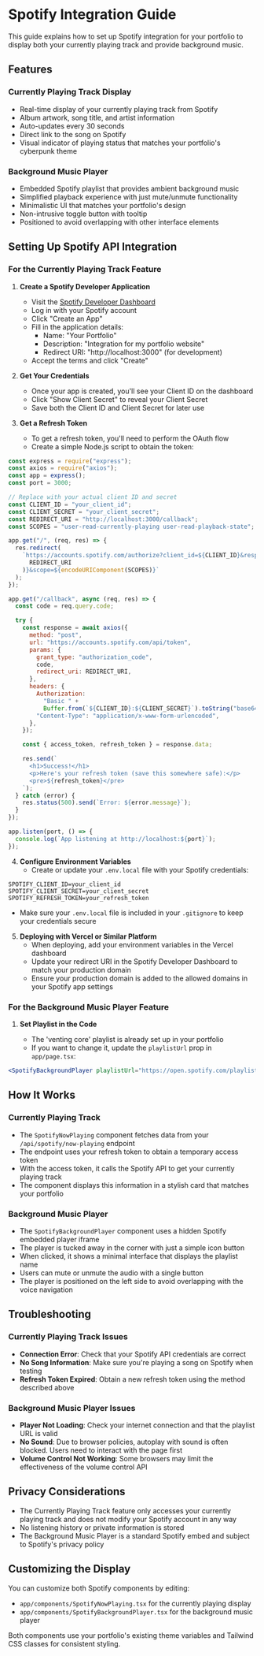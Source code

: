 # Spotify Integration Guide

This guide explains how to set up Spotify integration for your portfolio to display both your currently playing track and provide background music.

## Features

### Currently Playing Track Display

- Real-time display of your currently playing track from Spotify
- Album artwork, song title, and artist information
- Auto-updates every 30 seconds
- Direct link to the song on Spotify
- Visual indicator of playing status that matches your portfolio's cyberpunk theme

### Background Music Player

- Embedded Spotify playlist that provides ambient background music
- Simplified playback experience with just mute/unmute functionality
- Minimalistic UI that matches your portfolio's design
- Non-intrusive toggle button with tooltip
- Positioned to avoid overlapping with other interface elements

## Setting Up Spotify API Integration

### For the Currently Playing Track Feature

1. **Create a Spotify Developer Application**

   - Visit the [Spotify Developer Dashboard](https://developer.spotify.com/dashboard/)
   - Log in with your Spotify account
   - Click "Create an App"
   - Fill in the application details:
     - Name: "Your Portfolio"
     - Description: "Integration for my portfolio website"
     - Redirect URI: "http://localhost:3000" (for development)
   - Accept the terms and click "Create"

2. **Get Your Credentials**

   - Once your app is created, you'll see your Client ID on the dashboard
   - Click "Show Client Secret" to reveal your Client Secret
   - Save both the Client ID and Client Secret for later use

3. **Get a Refresh Token**
   - To get a refresh token, you'll need to perform the OAuth flow
   - Create a simple Node.js script to obtain the token:

```javascript
const express = require("express");
const axios = require("axios");
const app = express();
const port = 3000;

// Replace with your actual client ID and secret
const CLIENT_ID = "your_client_id";
const CLIENT_SECRET = "your_client_secret";
const REDIRECT_URI = "http://localhost:3000/callback";
const SCOPES = "user-read-currently-playing user-read-playback-state";

app.get("/", (req, res) => {
  res.redirect(
    `https://accounts.spotify.com/authorize?client_id=${CLIENT_ID}&response_type=code&redirect_uri=${encodeURIComponent(
      REDIRECT_URI
    )}&scope=${encodeURIComponent(SCOPES)}`
  );
});

app.get("/callback", async (req, res) => {
  const code = req.query.code;

  try {
    const response = await axios({
      method: "post",
      url: "https://accounts.spotify.com/api/token",
      params: {
        grant_type: "authorization_code",
        code,
        redirect_uri: REDIRECT_URI,
      },
      headers: {
        Authorization:
          "Basic " +
          Buffer.from(`${CLIENT_ID}:${CLIENT_SECRET}`).toString("base64"),
        "Content-Type": "application/x-www-form-urlencoded",
      },
    });

    const { access_token, refresh_token } = response.data;

    res.send(`
      <h1>Success!</h1>
      <p>Here's your refresh token (save this somewhere safe):</p>
      <pre>${refresh_token}</pre>
    `);
  } catch (error) {
    res.status(500).send(`Error: ${error.message}`);
  }
});

app.listen(port, () => {
  console.log(`App listening at http://localhost:${port}`);
});
```

4. **Configure Environment Variables**
   - Create or update your `.env.local` file with your Spotify credentials:

```
SPOTIFY_CLIENT_ID=your_client_id
SPOTIFY_CLIENT_SECRET=your_client_secret
SPOTIFY_REFRESH_TOKEN=your_refresh_token
```

- Make sure your `.env.local` file is included in your `.gitignore` to keep your credentials secure

5. **Deploying with Vercel or Similar Platform**
   - When deploying, add your environment variables in the Vercel dashboard
   - Update your redirect URI in the Spotify Developer Dashboard to match your production domain
   - Ensure your production domain is added to the allowed domains in your Spotify app settings

### For the Background Music Player Feature

1. **Set Playlist in the Code**

   - The 'venting core' playlist is already set up in your portfolio
   - If you want to change it, update the `playlistUrl` prop in `app/page.tsx`:

```jsx
<SpotifyBackgroundPlayer playlistUrl="https://open.spotify.com/playlist/4qLhCfXrcHH3diL0Yxd0Sz" />
```

## How It Works

### Currently Playing Track

- The `SpotifyNowPlaying` component fetches data from your `/api/spotify/now-playing` endpoint
- The endpoint uses your refresh token to obtain a temporary access token
- With the access token, it calls the Spotify API to get your currently playing track
- The component displays this information in a stylish card that matches your portfolio

### Background Music Player

- The `SpotifyBackgroundPlayer` component uses a hidden Spotify embedded player iframe
- The player is tucked away in the corner with just a simple icon button
- When clicked, it shows a minimal interface that displays the playlist name
- Users can mute or unmute the audio with a single button
- The player is positioned on the left side to avoid overlapping with the voice navigation

## Troubleshooting

### Currently Playing Track Issues

- **Connection Error**: Check that your Spotify API credentials are correct
- **No Song Information**: Make sure you're playing a song on Spotify when testing
- **Refresh Token Expired**: Obtain a new refresh token using the method described above

### Background Music Player Issues

- **Player Not Loading**: Check your internet connection and that the playlist URL is valid
- **No Sound**: Due to browser policies, autoplay with sound is often blocked. Users need to interact with the page first
- **Volume Control Not Working**: Some browsers may limit the effectiveness of the volume control API

## Privacy Considerations

- The Currently Playing Track feature only accesses your currently playing track and does not modify your Spotify account in any way
- No listening history or private information is stored
- The Background Music Player is a standard Spotify embed and subject to Spotify's privacy policy

## Customizing the Display

You can customize both Spotify components by editing:

- `app/components/SpotifyNowPlaying.tsx` for the currently playing display
- `app/components/SpotifyBackgroundPlayer.tsx` for the background music player

Both components use your portfolio's existing theme variables and Tailwind CSS classes for consistent styling.

